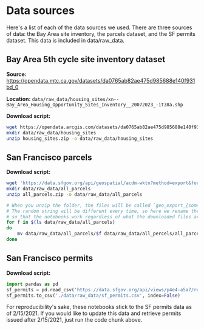 # Data sources
Here's a list of each of the data sources we used.
There are three sources of data: the Bay Area site inventory, the parcels dataset, and the SF permits dataset. This data is included in data/raw_data. 

## Bay Area 5th cycle site inventory dataset
**Source:** https://opendata.mtc.ca.gov/datasets/da0765ab82ae475d985688e140f931bd_0

**Location:** `data/raw_data/housing_sites/xn--Bay_Area_Housing_Opportunity_Sites_Inventory__20072023_-it38a.shp`

**Download script:**
```sh
wget https://opendata.arcgis.com/datasets/da0765ab82ae475d985688e140f931bd_0.zip?outSR=%7B%22latestWkid%22%3A4326%2C%22wkid%22%3A4326%7D -O housing_sites.zip
mkdir data/raw_data/housing_sites
unzip housing_sites.zip -o data/raw_data/housing_sites
```

## San Francisco parcels

**Download script:**
```bash
wget 'https://data.sfgov.org/api/geospatial/acdm-wktn?method=export&format=Shapefile' -O all_parcels.zip
mkdir data/raw_data/all_parcels
unzip all_parcels.zip -o data/raw_data/all_parcels

# When you unzip the folder, the files will be called `geo_export_{some random string}.{dbf,prj,shp,shx}`.
# The random string will be different every time, so here we rename the files to `all_parcels.{dbf,prj,shp,shx}`.
# so that the notebooks work regardless of what the downloaded files are called.
for f in $(ls data/raw_data/all_parcels)
do 
    mv data/raw_data/all_parcels/$f data/raw_data/all_percels/all_parcels.${f##*.}
done
```

## San Francisco permits
**Download script:**
```py
import pandas as pd
sf_permits = pd.read_csv('https://data.sfgov.org/api/views/p4e4-a5a7/rows.csv?accessType=DOWNLOAD')
sf_permits.to_csv('./data/raw_data/sf_permits.csv', index=False)
```

For reproducibility's sake, these notebooks stick to the SF permits data as of 2/15/2021. If you would like to update this data and retrieve permits issued after 2/15/2021, just run the code chunk above.
